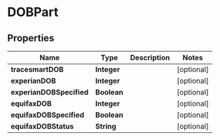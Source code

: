 
# DOBPart

## Properties
Name | Type | Description | Notes
------------ | ------------- | ------------- | -------------
**tracesmartDOB** | **Integer** |  |  [optional]
**experianDOB** | **Integer** |  |  [optional]
**experianDOBSpecified** | **Boolean** |  |  [optional]
**equifaxDOB** | **Integer** |  |  [optional]
**equifaxDOBSpecified** | **Boolean** |  |  [optional]
**equifaxDOBStatus** | **String** |  |  [optional]



